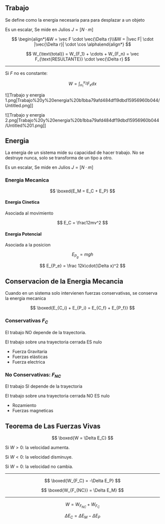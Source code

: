 ## Trabajo

Se define como la energia necesaria para para desplazar a un objeto

Es un escalar, Se mide en Julios $J = [N\cdot m]$

$$
\begin{align*}&W = \vec F \cdot \vec{\Delta r}\\&W = |\vec F| \cdot |\vec{\Delta r}| \cdot \cos \alpha\end{align*}
$$

$$
W_{\text{total}} = W_{F_1} + \cdots + W_{F_n} = \vec F_{\text{RESULTANTE}} \cdot \vec{\Delta r}
$$

---

Si $F$ no es constante:

$$
\displaystyle W = \int_{x_1}^{x_2} F_x dx
$$

![[Trabajo y energia 1.png|Trabajo%20y%20energia%20b1bba79afd484df19dbd15956960b044/Untitled.png]]

![[Trabajo y energia 2.png|Trabajo%20y%20energia%20b1bba79afd484df19dbd15956960b044/Untitled%201.png]]

## Energia

La energia de un sistema mide su capacidad de hacer trabajo. No se destruye nunca, solo se transforma de un tipo a otro.

Es un escalar, Se mide en Julios $J = [N\cdot m]$

### Energia Mecanica

$$
\boxed{E_M = E_C + E_P}
$$

#### Energia Cinetica

Asociada al movimiento

$$
E_C = \frac12mv^2
$$

#### Energia Potencial

Asociada a la posicion

$$
E_{P_g} = mgh
$$

$$
E_{P_e} = \frac 12k\cdot(\Delta x)^2
$$

## Conservacion de la Energia Mecancia

Cuando en un sistema solo intervienen fuerzas conservativas, se conserva la energia mecanica

$$
\boxed{E_{C_i} + E_{P_i}  = E_{C_f} + E_{P_f}}
$$

### Conservativas $F_C$

El trabajo NO depende de la trayectoria.

El trabajo sobre una trayectoria cerrada ES nulo

- Fuerza Gravitaria
- Fuerzas elásticas
- Fuerza electrica

### No Conservativas: $F_{NC}$

El trabajo SI depende de la trayectoria

El trabajo sobre una trayectoria cerrada NO ES nulo

- Rozamiento
- Fuerzas magneticas

## Teorema de Las Fuerzas Vivas

$$
\boxed{W = \Delta E_C}
$$

Si $W > 0$: la velocidad aumenta.

Si $W < 0$: la velocidad disminuye.

Si $W = 0$: la velocidad no cambia.

---

$$
\boxed{W_{F_C} = -\Delta E_P}
$$

$$
\boxed{W_{F_{NC}} = \Delta E_M}
$$

---

$$
W = W_{F_{NC}} + W_{F_C} 
$$

$$
\Delta E_C = \Delta E_M - \Delta E_P
$$
